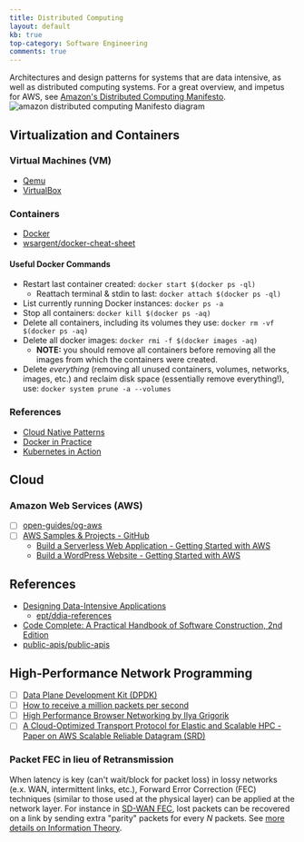 ```yaml
---
title: Distributed Computing
layout: default
kb: true
top-category: Software Engineering
comments: true
---
```


Architectures and design patterns for systems that are data intensive, as well as distributed computing systems. For a great overview, and impetus for AWS, see [Amazon's Distributed Computing Manifesto](https://www.allthingsdistributed.com/2022/11/amazon-1998-distributed-computing-manifesto.html).
![amazon distributed computing Manifesto diagram](https://www.allthingsdistributed.com/images/dcm-workflow-hi-res.jpg)

## Virtualization and Containers

### Virtual Machines (VM)

* [Qemu](http://wiki.qemu-project.org/Main_Page)
* [VirtualBox](https://www.virtualbox.org/wiki/VirtualBox)

### Containers

* [Docker](https://www.docker.com/)
* [wsargent/docker-cheat-sheet](https://github.com/wsargent/docker-cheat-sheet)

#### Useful Docker Commands

* Restart last container created: `docker start $(docker ps -ql)`
  + Reattach terminal & stdin to last: `docker attach $(docker ps -ql)`
* List currently running Docker instances: `docker ps -a`
* Stop all containers: `docker kill $(docker ps -aq)`
* Delete all containers, including its volumes they use: `docker rm -vf $(docker ps -aq)`
* Delete all docker images: `docker rmi -f $(docker images -aq)`
  + **NOTE:** you should remove all containers before removing all the images from which the containers were created.
* Delete _everything_ (removing all unused containers, volumes, networks, images, etc.) and reclaim disk space (essentially remove everything!), use: `docker system prune -a --volumes`

### References

* [Cloud Native Patterns](https://www.manning.com/books/cloud-native-patterns)
* [Docker in Practice](https://www.manning.com/books/docker-in-practice)
* [Kubernetes in Action](https://www.manning.com/books/kubernetes-in-action)


## Cloud

### Amazon Web Services (AWS)

- [ ] [open-guides/og-aws](https://github.com/open-guides/og-aws)
- [ ] [AWS Samples & Projects - GitHub](https://github.com/aws-samples)
    + [Build a Serverless Web Application - Getting Started with AWS](https://aws.amazon.com/getting-started/hands-on/build-serverless-web-app-lambda-apigateway-s3-dynamodb-cognito/)
    + [Build a WordPress Website - Getting Started with AWS](https://aws.amazon.com/getting-started/hands-on/build-wordpress-website/)

## References

* [Designing Data-Intensive Applications](https://dataintensive.net/)
  + [ept/ddia-references](https://github.com/ept/ddia-references)
* [Code Complete: A Practical Handbook of Software Construction, 2nd Edition](https://www.amazon.com/code-complete-practical-handbook-construction/dp/0735619670)
* [public-apis/public-apis](https://github.com/public-apis/public-apis)


## High-Performance Network Programming

* [ ] [Data Plane Development Kit (DPDK)](https://www.dpdk.org/)
* [ ] [How to receive a million packets per second](https://blog.cloudflare.com/how-to-receive-a-million-packets/)
* [ ] [High Performance Browser Networking by Ilya Grigorik](https://hpbn.co/)
* [ ] [A Cloud-Optimized Transport Protocol for Elastic and Scalable HPC - Paper on AWS Scalable Reliable Datagram (SRD)](https://assets.amazon.science/a6/34/41496f64421faafa1cbe301c007c/a-cloud-optimized-transport-protocol-for-elastic-and-scalable-hpc.pdf)

### Packet FEC in lieu of Retransmission

When latency is key (can't wait/block for packet loss) in lossy networks (e.x. WAN, intermittent links, etc.), Forward Error Correction (FEC) techniques (similar to those used at the physical layer) can be applied at the network layer. For instance in [SD-WAN FEC](https://live.paloaltonetworks.com/t5/prisma-sd-wan-articles/prisma-sd-wan-forward-error-correction/ta-p/554608), lost packets can be recovered on a link by sending extra "parity" packets for every $N$ packets. See [more details on Information Theory](../math_and_signal_processing/info_theory.html).


